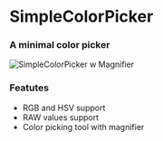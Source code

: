 # SimpleColorPicker
### A minimal color picker
![SimpleColorPicker w Magnifier](https://github.com/lifer0se/SimpleColorPicker/assets/16085280/e0ef6d7a-7796-4092-a824-70310dce9ca7)
### Featutes
- RGB and HSV support
- RAW values support
- Color picking tool with magnifier
